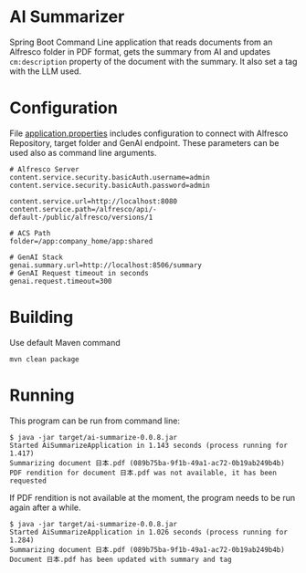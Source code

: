 # AI Summarizer

Spring Boot Command Line application that reads documents from an Alfresco folder in PDF format, gets the summary from AI and updates `cm:description` property of the document with the summary. It also set a tag with the LLM used.

# Configuration

File [application.properties](src/main/resources/application.properties) includes configuration to connect with Alfresco Repository, target folder and GenAI endpoint. These parameters can be used also as command line arguments.

```
# Alfresco Server
content.service.security.basicAuth.username=admin
content.service.security.basicAuth.password=admin

content.service.url=http://localhost:8080
content.service.path=/alfresco/api/-default-/public/alfresco/versions/1

# ACS Path
folder=/app:company_home/app:shared

# GenAI Stack
genai.summary.url=http://localhost:8506/summary
# GenAI Request timeout in seconds
genai.request.timeout=300
```

# Building

Use default Maven command

```
mvn clean package
```

# Running

This program can be run from command line:

```
$ java -jar target/ai-summarize-0.0.8.jar
Started AiSummarizeApplication in 1.143 seconds (process running for 1.417)
Summarizing document 日本.pdf (089b75ba-9f1b-49a1-ac72-0b19ab249b4b)
PDF rendition for document 日本.pdf was not available, it has been requested
```

If PDF rendition is not available at the moment, the program needs to be run again after a while.

```
$ java -jar target/ai-summarize-0.0.8.jar
Started AiSummarizeApplication in 1.026 seconds (process running for 1.284)
Summarizing document 日本.pdf (089b75ba-9f1b-49a1-ac72-0b19ab249b4b)
Document 日本.pdf has been updated with summary and tag
```